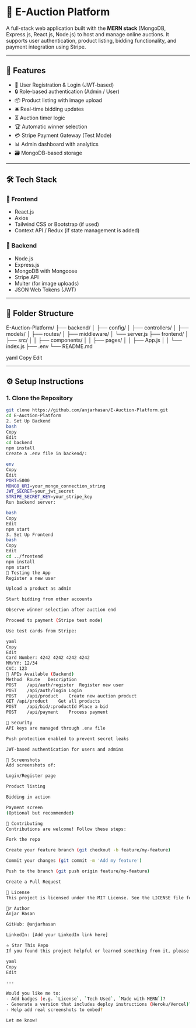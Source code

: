 # 🧾 E-Auction Platform

A full-stack web application built with the **MERN stack** (MongoDB, Express.js, React.js, Node.js) to host and manage online auctions. It supports user authentication, product listing, bidding functionality, and payment integration using Stripe.

---

## 🚀 Features

- 🧑 User Registration & Login (JWT-based)
- 🔒 Role-based authentication (Admin / User)
- 📦 Product listing with image upload
- 🛎️ Real-time bidding updates
- ⏳ Auction timer logic
- 🏆 Automatic winner selection
- 💳 Stripe Payment Gateway (Test Mode)
- 📊 Admin dashboard with analytics
- 🗃️ MongoDB-based storage

---

## 🛠️ Tech Stack

### 🔹 Frontend
- React.js
- Axios
- Tailwind CSS or Bootstrap (if used)
- Context API / Redux (if state management is added)

### 🔹 Backend
- Node.js
- Express.js
- MongoDB with Mongoose
- Stripe API
- Multer (for image uploads)
- JSON Web Tokens (JWT)

---

## 📁 Folder Structure

E-Auction-Platform/
├── backend/
│ ├── config/
│ ├── controllers/
│ ├── models/
│ ├── routes/
│ ├── middleware/
│ └── server.js
├── frontend/
│ ├── src/
│ │ ├── components/
│ │ ├── pages/
│ │ ├── App.js
│ │ └── index.js
├── .env
└── README.md

yaml
Copy
Edit

---

## ⚙️ Setup Instructions

### 1. Clone the Repository

```bash
git clone https://github.com/anjarhasan/E-Auction-Platform.git
cd E-Auction-Platform
2. Set Up Backend
bash
Copy
Edit
cd backend
npm install
Create a .env file in backend/:

env
Copy
Edit
PORT=5000
MONGO_URI=your_mongo_connection_string
JWT_SECRET=your_jwt_secret
STRIPE_SECRET_KEY=your_stripe_key
Run backend server:

bash
Copy
Edit
npm start
3. Set Up Frontend
bash
Copy
Edit
cd ../frontend
npm install
npm start
🧪 Testing the App
Register a new user

Upload a product as admin

Start bidding from other accounts

Observe winner selection after auction end

Proceed to payment (Stripe test mode)

Use test cards from Stripe:

yaml
Copy
Edit
Card Number: 4242 4242 4242 4242
MM/YY: 12/34
CVC: 123
🧰 APIs Available (Backend)
Method	Route	Description
POST	/api/auth/register	Register new user
POST	/api/auth/login	Login
POST	/api/product	Create new auction product
GET	/api/product	Get all products
POST	/api/bid/:productId	Place a bid
POST	/api/payment	Process payment

🔐 Security
API keys are managed through .env file

Push protection enabled to prevent secret leaks

JWT-based authentication for users and admins

📸 Screenshots
Add screenshots of:

Login/Register page

Product listing

Bidding in action

Payment screen
(Optional but recommended)

🤝 Contributing
Contributions are welcome! Follow these steps:

Fork the repo

Create your feature branch (git checkout -b feature/my-feature)

Commit your changes (git commit -m 'Add my feature')

Push to the branch (git push origin feature/my-feature)

Create a Pull Request

📄 License
This project is licensed under the MIT License. See the LICENSE file for more details.

🙋‍♂️ Author
Anjar Hasan

GitHub: @anjarhasan

LinkedIn: [Add your LinkedIn link here]

⭐ Star This Repo
If you found this project helpful or learned something from it, please give it a ⭐ to support the work.

yaml
Copy
Edit

---

Would you like me to:
- Add badges (e.g. `License`, `Tech Used`, `Made with MERN`)?
- Generate a version that includes deploy instructions (Heroku/Vercel)?
- Help add real screenshots to embed?

Let me know!
